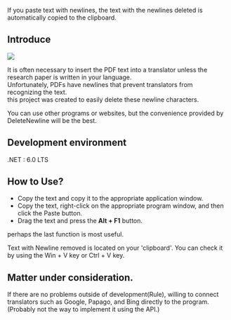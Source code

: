 If you paste text with newlines, the text with the newlines deleted is automatically copied to the clipboard.

## Introduce

<img src=https://i.imgur.com/B5RI2uF.png>

It is often necessary to insert the PDF text into a translator unless the research paper is written in your language.  
Unfortunately, PDFs have newlines that prevent translators from recognizing the text.  
this project was created to easily delete these newline characters.

You can use other programs or websites, but the convenience provided by DeleteNewline will be the best.

## Development environment
.NET : 6.0 LTS

## How to Use?
* Copy the text and copy it to the appropriate application window.  
* Copy the text, right-click on the appropriate program window, and then click the Paste button.  
* Drag the text and press the **Alt + F1** button.

perhaps the last function is most useful.

Text with Newline removed is located on your 'clipboard'. You can check it by using the Win + V key or Ctrl + V key.

## Matter under consideration.
If there are no problems outside of development(Rule), willing to connect translators such as Google, Papago, and Bing directly to the program. (Probably not the way to implement it using the API.)
